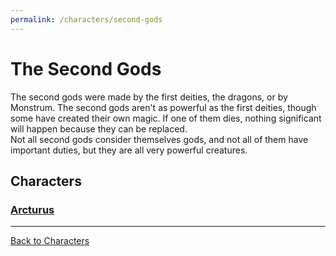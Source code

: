 ```yaml
---
permalink: /characters/second-gods
---
```

# The Second Gods 

The second gods were made by the first deities, the dragons, or by Monstrum. The second gods aren't as powerful as the first deities, though some have created their own magic. If one of them dies, nothing significant will happen because they can be replaced.  
Not all second gods consider themselves gods, and not all of them have important duties, but they are all very powerful creatures.

## Characters
### [Arcturus](second-gods/Arcturus.md)

---

[Back to Characters](characters.md)
